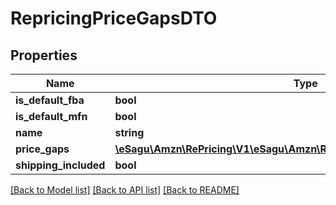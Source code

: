 # RepricingPriceGapsDTO

## Properties
Name | Type | Description | Notes
------------ | ------------- | ------------- | -------------
**is_default_fba** | **bool** |  | [optional] 
**is_default_mfn** | **bool** |  | [optional] 
**name** | **string** |  | [optional] 
**price_gaps** | [**\eSagu\Amzn\RePricing\V1\eSagu\Amzn\RePricing\V1\Model\PriceGapDTO[]**](PriceGapDTO.md) |  | [optional] 
**shipping_included** | **bool** |  | [optional] 

[[Back to Model list]](../README.md#documentation-for-models) [[Back to API list]](../README.md#documentation-for-api-endpoints) [[Back to README]](../README.md)


